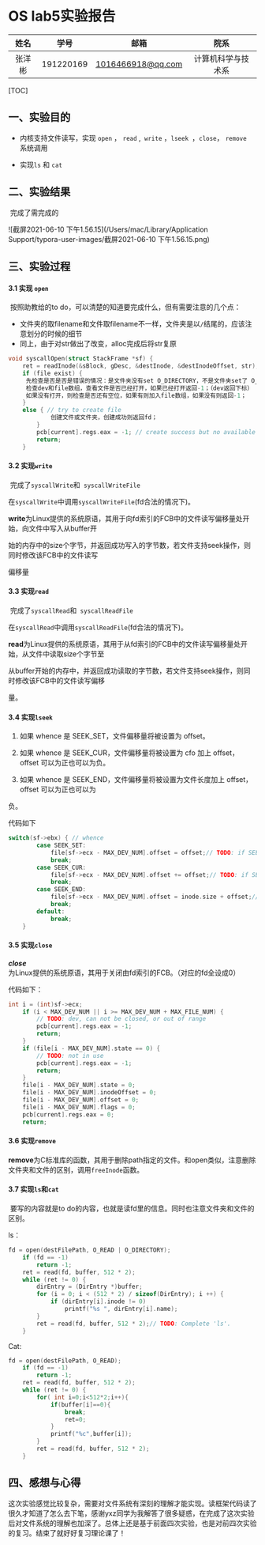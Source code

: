 # OS lab5实验报告

|  姓名  |   学号    |       邮箱        |        院系        |
| :----: | :-------: | :---------------: | :----------------: |
| 张洋彬 | 191220169 | 1016466918@qq.com | 计算机科学与技术系 |

[TOC]

## 一、实验目的

- 内核支持文件读写，实现 `open` ， `read` ,` write` ，`lseek `，` close `， `remove `系统调用

- 实现`ls` 和 `cat`

  

## 二、实验结果

​	完成了需完成的

![截屏2021-06-10 下午1.56.15](/Users/mac/Library/Application Support/typora-user-images/截屏2021-06-10 下午1.56.15.png)



## 三、实验过程

#### 3.1 实现 `open`

​	按照助教给的to do，可以清楚的知道要完成什么，但有需要注意的几个点：

- 文件夹的取filename和文件取filename不一样，文件夹是以`/`结尾的，应该注意划分的时候的细节
- 同上，由于对str做出了改变，alloc完成后将str复原

```c
void syscallOpen(struct StackFrame *sf) {
	ret = readInode(&sBlock, gDesc, &destInode, &destInodeOffset, str);
	if (file exist) { 
     先检查是否是否是错误的情况：是文件夹没有set O_DIRECTORY，不是文件夹set了 O_DIRECTORY；
     检查dev和file数组，查看文件是否已经打开，如果已经打开返回-1；（dev返回下标）
     如果没有打开，则检查是否还有空位，如果有则加入file数组，如果没有则返回-1；	
	}
	else { // try to create file
			创建文件或文件夹，创建成功则返回fd；
		}
		pcb[current].regs.eax = -1; // create success but no available file[]
		return;
	}
```

#### 3.2 实现`write	`

​	完成了`syscallWrite`和` syscallWriteFile`

​	在`syscallWrite`中调用`syscallWriteFile`(fd合法的情况下)。

​	**write**为Linux提供的系统原语，其用于向fd索引的FCB中的文件读写偏移量处开始，向文件中写入从buffer开

始的内存中的size个字节，并返回成功写入的字节数，若文件支持seek操作，则同时修改该FCB中的文件读写

偏移量

#### 3.3 实现`read`

​	完成了`syscallRead`和` syscallReadFile`

​	在`syscallRead`中调用`syscallReadFile`(fd合法的情况下)。

​	**read**为Linux提供的系统原语，其用于从fd索引的FCB中的文件读写偏移量处开始，从文件中读取size个字节至

从buffer开始的内存中，并返回成功读取的字节数，若文件支持seek操作，则同时修改该FCB中的文件读写偏移

量。



#### 3.4 实现`lseek`

1. 如果 whence 是 SEEK_SET，文件偏移量将被设置为 offset。 

2. 如果 whence 是 SEEK_CUR，文件偏移量将被设置为 cfo 加上 offset， offset 可以为正也可以为负。

3. 如果 whence 是 SEEK_END，文件偏移量将被设置为文件长度加上 offset，offset 可以为正也可以为

负。

代码如下

```c
switch(sf->ebx) { // whence
		case SEEK_SET:
			file[sf->ecx - MAX_DEV_NUM].offset = offset;// TODO: if SEEK_SET
			break;
		case SEEK_CUR:
			file[sf->ecx - MAX_DEV_NUM].offset += offset;// TODO: if SEEK_CUR
			break;
		case SEEK_END:
			file[sf->ecx - MAX_DEV_NUM].offset = inode.size + offset;// TODO: if SEEK_END
			break;
		default:
			break;
	}
```



#### 3.5 实现`close`

​	***close***为Linux提供的系统原语，其用于关闭由fd索引的FCB。（对应的fd全设成0）

代码如下：

```c
int i = (int)sf->ecx;
	if (i < MAX_DEV_NUM || i >= MAX_DEV_NUM + MAX_FILE_NUM) { 
		// TODO: dev, can not be closed, or out of range
		pcb[current].regs.eax = -1;
		return;
	}
	if (file[i - MAX_DEV_NUM].state == 0) { 
		// TODO: not in use
		pcb[current].regs.eax = -1;
		return;
	}
	file[i - MAX_DEV_NUM].state = 0;
	file[i - MAX_DEV_NUM].inodeOffset = 0;
	file[i - MAX_DEV_NUM].offset = 0;
	file[i - MAX_DEV_NUM].flags = 0;
	pcb[current].regs.eax = 0;
	return;
```



#### 3.6 实现`remove`

​	**remove**为C标准库的函数，其用于删除path指定的文件。和open类似，注意删除文件夹和文件的区别，调用`freeInode`函数。



#### 3.7 实现`ls`和`cat`

​	要写的内容就是to do的内容，也就是读fd里的信息。同时也注意文件夹和文件的区别。

ls：

```c
fd = open(destFilePath, O_READ | O_DIRECTORY);
	if (fd == -1)
		return -1;
	ret = read(fd, buffer, 512 * 2);
	while (ret != 0) {
		dirEntry = (DirEntry *)buffer;
		for (i = 0; i < (512 * 2) / sizeof(DirEntry); i ++) {
			if (dirEntry[i].inode != 0)
				printf("%s ", dirEntry[i].name);
		}
		ret = read(fd, buffer, 512 * 2);// TODO: Complete 'ls'. 
	}
```

Cat:

```c
fd = open(destFilePath, O_READ);
	if (fd == -1)
		return -1;
	ret = read(fd, buffer, 512 * 2);
	while (ret != 0) {
		for( int i=0;i<512*2;i++){
			if(buffer[i]==0){
				break;
				ret=0;
			}
			printf("%c",buffer[i]);
		}
		ret = read(fd, buffer, 512 * 2);
	}
```



## 四、感想与心得

​	这次实验感觉比较复杂，需要对文件系统有深刻的理解才能实现。读框架代码读了很久才知道了怎么去下笔，感谢yxz同学为我解答了很多疑惑，在完成了这次实验后对文件系统的理解也加深了。总体上还是基于前面四次实验，也是对前四次实验的复习。结束了就好好复习理论课了！
